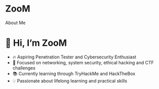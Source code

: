 # ZooM
About Me
# 👋 Hi, I’m ZooM
- 🔥 Aspiring Penetration Tester and Cybersecurity Enthusiast
- 🎯 Focused on networking, system security, ethical hacking and CTF challenges
- 📚 Currently learning through TryHackMe and HackTheBox
- 💡 Passionate about lifelong learning and practical skills
